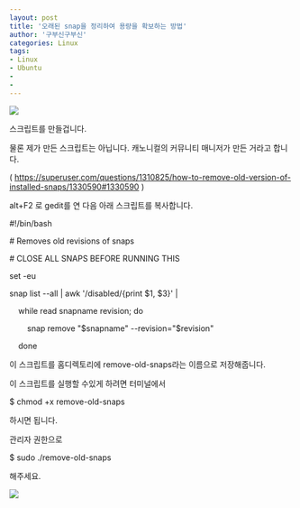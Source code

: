 ```yaml
---
layout: post
title: '오래된 snap을 정리하여 용량을 확보하는 방법'
author: '구부신구부신'
categories: Linux
tags:
- Linux
- Ubuntu
-
- 
---
```



<script> location.href='https://cafe.naver.com/develoid/863451' ; </script>

<p><img src="https://dthumb-phinf.pstatic.net/?src=%22https%3A%2F%2Fcafeptthumb-phinf.pstatic.net%2FMjAxOTA0MTJfMjIw%2FMDAxNTU1MDc1ODI1NzE4.VyMRd4l8UxIf83Kzn1d6pzi7tfkSNkFmf5zcvOxPJ7sg.Dd0hLipQgJVjr20iOqhYTj_TjKJDTwOxNN5_O2asW9Mg.PNG.searphiel9%2F%25EB%2594%2594%25EB%25B2%25A8_%25EA%25B2%258C%25EC%258B%259C%25EA%25B8%2580.png%3Ftype%3Dw740%22&amp;type=cafe_wa740"></p><p>스크립트를 만들겁니다.&nbsp;</p><p>물론 제가 만든 스크립트는 아닙니다. 캐노니컬의 커뮤니티 매니저가 만든 거라고 합니다.&nbsp;</p><p>(&nbsp;<a href="https://superuser.com/questions/1310825/how-to-remove-old-version-of-installed-snaps/1330590#1330590">https://superuser.com/questions/1310825/how-to-remove-old-version-of-installed-snaps/1330590#1330590</a>&nbsp;)</p><p>alt+F2 로 gedit를 연 다음 아래 스크립트를 복사합니다.&nbsp;</p><p>#!/bin/bash</p><p># Removes old revisions of snaps</p><p># CLOSE ALL SNAPS BEFORE RUNNING THIS</p><p>set -eu</p><p>snap list --all | awk '/disabled/{print $1, $3}' |</p><p>&nbsp; &nbsp; while read snapname revision; do</p><p>&nbsp; &nbsp; &nbsp; &nbsp; snap remove "$snapname" --revision="$revision"</p><p>&nbsp; &nbsp; done</p><p>이 스크립트를 홈디렉토리에&nbsp;remove-old-snaps라는 이름으로 저장해줍니다.&nbsp;</p><p>이 스크립트를 실행할 수있게 하려면 터미널에서&nbsp;</p><p>$&nbsp;chmod +x remove-old-snaps</p><p>하시면 됩니다.&nbsp;</p><p>관리자 권한으로&nbsp;</p><p>$&nbsp;sudo ./remove-old-snaps</p><p>해주세요.&nbsp;</p><p><img src="https://cafeptthumb-phinf.pstatic.net/MjAxOTA0MTJfMjA5/MDAxNTU1MDgwNjgxMTU4.sAcjg_ODoFQpTrUoXR9OCm2Nqa92fi6afOERjdB703wg.2asJ9oUSHpzFN4AHj2d_w0FGxajQQj-f_yMuXSUWb8cg.PNG.dominant4u/%EC%8A%A4%ED%81%AC%EB%A6%B0%EC%83%B7%2C_2019-04-12_23-51-11.png?type=w740"><b></p></p>
